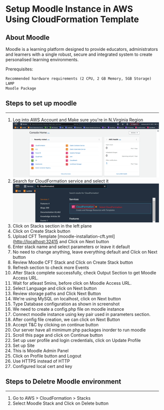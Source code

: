 Setup Moodle Instance in AWS Using CloudFormation Template
=========


## About Moodle

Moodle is a learning platform designed to provide educators, administrators and learners with a single robust, secure and integrated system to create personalised learning environments.

Prerequisites:
```
Recommended hardware requirements (2 CPU, 2 GB Memory, 5GB Storage)
LAMP
Moodle Package
```

## Steps to set up moodle
-------------------------
1. Log into AWS Account and Make sure you're in N.Virginia Region
![AWSAccount](Snapshots/1AWSAccount.png)
2. Search for CloudFormation service and select it
![AWSCloudFormation](Snapshots/2AWSCloudFormation.png)
3. Click on Stacks section in the left plane
4. Click on Create Stack button
5. Upload CFT Template [moodle-installation-cft.yml]([http://localhost:32415](https://github.com/imraviarora/moodle-on-aws/blob/main/Automate%20Moodle%20Using%20AWS%20CFT/moodle-installation-cft.yml) and Click on Next button
6. Enter stack name and select parameters or leave it default
7. No need to change anything, leave everything default and Click on Next button
8. Review Moodle CFT Stack and Click on Create Stack button
9. Refresh section to check more Events
10. After Stack complete successfully, check Output Section to get Moodle Access URL.
11. Wait for atleast 5mins, before click on Moodle Access URL.
12. Select Language and click on Next button
13. Review storage paths and Click Next Button
14. We're using MySQL on localhost, click on Next button
15. Type Database configuration as shown in screenshot
16. We need to create a config.php file on moodle instance
17. Connect moodle instance using key pair used in parameters section.
18. After config file creation, we can click on Next Button
19. Accept T&C by clicking on continue button
20. Our server have all mimimum php packages inorder to run moodle
21. Scroll this page and click on Continue button
22. Set up user profile and login credentials, click on Update Profile
23. Set up Site 
24. This is Moodle Admin Panel
25. Click on Profile button and Logout
26. Use HTTPS instead of HTTP 
27. Configured local cert and key

## Steps to Deletre Moodle environment
-------------------------
1. Go to AWS > CloudFormation > Stacks
2. Select Moodle Stack and Click on Delete button
 
